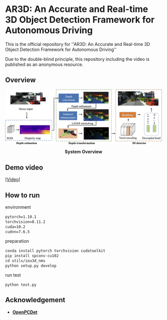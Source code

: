 # AR3D: An Accurate and Real-time 3D Object Detection Framework for Autonomous Driving
This is the official repository for ''AR3D: An Accurate and Real-time 3D Object Detection Framework for Autonomous Driving''

Due to the double-blind principle, this repository including the video 
is published as an anonymous resource.


## Overview
<div align="center">
    <img align="center" src="docs/overview.jpg" alt="drawing" width="621"/>
    <p> <b>System Overview</b> </p>
</div>


## Demo video
[[Video](https://www.youtube.com/watch?v=vVc9HqoUgc4)]

## How to run

environment
```shell
pytorch=1.10.1
torchvision=0.11.2
cuda=10.2
cudnn=7.6.5
```

preparation
```shell
conda install pytorch torchvision cudatoolkit
pip install spconv-cu102
cd utils/iou3d_nms
python setup.py develop
```

run test
```shell
python test.py
```
## Acknowledgement
- [**OpenPCDet**](https://github.com/open-mmlab/OpenPCDet)
